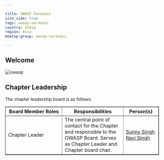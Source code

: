 ```yaml
---

title: OWASP Varanasi
site_side: true
tags: owasp-varanasi
country: India
region: Asia
meetup-group: owasp-varanasi

---
```


## Welcome

![owasp](https://user-images.githubusercontent.com/41550932/210406155-4f01d87a-64f0-4520-bb98-537f40604aef.png)


Chapter Leadership
------------------
The chapter leadership board is as follows:

<table cellpadding="5" cellspacing="0" border="1">
  <tr><th>Board Member Roles</th>
      <th width="40%">Responsibilities</th>
      <th>Person(s)</th></tr>
  
  <tr><td>Chapter Leader</td>
      <td>The central point of contact for the Chapter and responsible to the OWASP Board. Serves as Chapter Leader and Chapter board chair.</td>
    <td><a href="mailto:sunny.singh@owasp.org">Sunny Singh</a><br/><a href="mailto:ravi.singh@owasp.org">Ravi Singh</a><br/></table>

